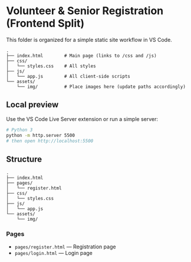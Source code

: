 # Volunteer & Senior Registration (Frontend Split)

This folder is organized for a simple static site workflow in VS Code.

```
.
├── index.html        # Main page (links to /css and /js)
├── css/
│   └── styles.css    # All styles
├── js/
│   └── app.js        # All client-side scripts
└── assets/
    └── img/          # Place images here (update paths accordingly)
```

## Local preview
Use the VS Code Live Server extension or run a simple server:
```bash
# Python 3
python -m http.server 5500
# then open http://localhost:5500
```

## Structure
```
.
├── index.html
├── pages/
│   └── register.html
├── css/
│   └── styles.css
├── js/
│   └── app.js
└── assets/
    └── img/
```


### Pages
- `pages/register.html` — Registration page
- `pages/login.html` — Login page
